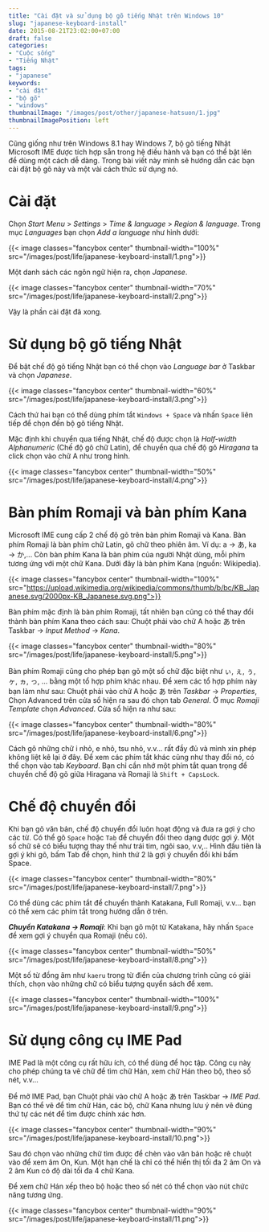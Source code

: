 ```yaml
---
title: "Cài đặt và sử dụng bộ gõ tiếng Nhật trên Windows 10"
slug: "japanese-keyboard-install"
date: 2015-08-21T23:02:00+07:00
draft: false
categories:
- "Cuộc sống"
- "Tiếng Nhật"
tags:
- "japanese"
keywords:
- "cài đặt"
- "bộ gõ"
- "windows"
thumbnailImage: "/images/post/other/japanese-hatsuon/1.jpg"
thumbnailImagePosition: left
---
```


Cũng giống như trên Windows 8.1 hay Windows 7, bộ gõ tiếng Nhật Microsoft IME được tích hợp sẵn trong hệ điều hành và bạn có thể bật lên để dùng một cách dễ dàng. Trong bài viết này mình sẽ hướng dẫn các bạn cài đặt bộ gõ này và một vài cách thức sử dụng nó.

<!--more-->

# Cài đặt
Chọn *Start Menu* > *Settings* > *Time & language* > *Region & language*. Trong mục *Languages* bạn chọn *Add a language* như hình dưới:

{{< image classes="fancybox center" thumbnail-width="100%" src="/images/post/life/japanese-keyboard-install/1.png">}}

Một danh sách các ngôn ngữ hiện ra, chọn *Japanese*.

{{< image classes="fancybox center" thumbnail-width="70%" src="/images/post/life/japanese-keyboard-install/2.png">}}

Vậy là phần cài đặt đã xong.

# Sử dụng bộ gõ tiếng Nhật

Để bật chế độ gõ tiếng Nhật bạn có thể chọn vào *Language bar* ở Taskbar và chọn *Japanese*.

{{< image classes="fancybox center" thumbnail-width="60%" src="/images/post/life/japanese-keyboard-install/3.png">}}

Cách thứ hai bạn có thể dùng phím tắt `Windows + Space` và nhấn `Space` liên tiếp để chọn đến bộ gõ tiếng Nhật.

Mặc định khi chuyển qua tiếng Nhật, chế độ được chọn là *Half-width Alphanumeric* (Chế độ gõ chữ Latin), để chuyển qua chế độ gõ *Hiragana* ta click chọn vào chữ A như trong hình.

{{< image classes="fancybox center" thumbnail-width="50%" src="/images/post/life/japanese-keyboard-install/4.png">}}

# Bàn phím Romaji và bàn phím Kana

Microsoft IME cung cấp 2 chế độ gõ trên bàn phím Romaji và Kana. Bàn phím Romaji là bàn phím chữ Latin, gõ chữ theo phiên âm. Ví dụ: a -> あ, ka -> か,... Còn bàn phím Kana là bàn phím của người Nhật dùng, mỗi phím tương ứng với một chữ Kana. Dưới đây là bàn phím Kana (nguồn: Wikipedia).

{{< image classes="fancybox center" thumbnail-width="100%" src="https://upload.wikimedia.org/wikipedia/commons/thumb/b/bc/KB_Japanese.svg/2000px-KB_Japanese.svg.png">}}


Bàn phím mặc định là bàn phím Romaji, tất nhiên bạn cũng có thể thay đổi thành bàn phím Kana theo cách sau: Chuột phải vào chữ A hoặc あ trên Taskbar -> *Input Method* -> *Kana*.

{{< image classes="fancybox center" thumbnail-width="80%" src="/images/post/life/japanese-keyboard-install/5.png">}}

Bàn phím Romaji cũng cho phép bạn gõ một số chữ đặc biệt như ぃ, ぇ, ぅ, ヶ, ヵ, っ, ... bằng một tổ hợp phím khác nhau. Để xem các tổ hợp phím này bạn làm như sau: Chuột phải vào chữ A hoặc あ trên *Taskbar* -> *Properties*, Chọn Advanced trên cửa sổ hiện ra sau đó chọn tab *General*. Ở mục *Romaji Template* chọn *Advanced*. Cửa sổ hiện ra như sau:

{{< image classes="fancybox center" thumbnail-width="80%" src="/images/post/life/japanese-keyboard-install/6.png">}}

Cách gõ những chữ i nhỏ, e nhỏ, tsu nhỏ, v.v... rất đầy đủ và mình xin phép không liệt kê lại ở đây.
Để xem các phím tắt khác cũng như thay đổi nó, có thể chọn vào tab *Keyboard*. Bạn chỉ cần nhớ một phím tắt quan trọng để chuyển chế độ gõ giữa Hiragana và Romaji là `Shift + CapsLock`.

# Chế độ chuyển đổi
Khi bạn gõ văn bản, chế độ chuyển đổi luôn hoạt động và đưa ra gợi ý cho các từ. Có thể gõ `Space` hoặc `Tab` để chuyển đổi theo dạng được gợi ý. Một số chữ sẽ có biểu tượng thay thế như trái tim, ngôi sao, v.v,.. Hình đầu tiên là gợi ý khi gõ, bấm Tab để chọn, hình thứ 2 là gợi ý chuyển đổi khi bấm Space.

{{< image classes="fancybox center" thumbnail-width="80%" src="/images/post/life/japanese-keyboard-install/7.png">}}

Có thể dùng các phím tắt để chuyển thành Katakana, Full Romaji, v.v... bạn có thể xem các phím tắt trong hướng dẫn ở trên.

***Chuyển  Katakana -> Romaji***: Khi bạn gõ một từ Katakana, hãy nhấn `Space` để xem gợi ý chuyển qua Romaji (nếu có).

{{< image classes="fancybox center" thumbnail-width="50%" src="/images/post/life/japanese-keyboard-install/8.png">}}

Một số từ đồng âm như `kaeru` trong từ điển của chương trình cũng có giải thích, chọn vào những chữ có biểu tượng quyển sách để xem.

{{< image classes="fancybox center" thumbnail-width="100%" src="/images/post/life/japanese-keyboard-install/9.png">}}

# Sử dụng công cụ IME Pad

IME Pad là một công cụ rất hữu ích, có thể dùng để học tập. Công cụ này cho phép chúng ta vẽ chữ để tìm chữ Hán, xem chữ Hán theo bộ, theo số nét, v.v...

Để mở IME Pad, bạn Chuột phải vào chữ A hoặc あ trên Taskbar -> *IME Pad*.
Bạn có thể vẽ để tìm chữ Hán, các bộ, chữ Kana nhưng lưu ý nên vẽ đúng thứ tự các nét để tìm được chính xác hơn.

{{< image classes="fancybox center" thumbnail-width="90%" src="/images/post/life/japanese-keyboard-install/10.png">}}

Sau đó chọn vào những chữ tìm được để chèn vào văn bản hoặc rê chuột vào để xem âm On, Kun. Một hạn chế là chỉ có thể hiển thị tối đa 2 âm On và 2 âm Kun có độ dài tối đa 4 chữ Kana.

Để xem chữ Hán xếp theo bộ hoặc theo số nét có thể chọn vào nút chức năng tương ứng.

{{< image classes="fancybox center" thumbnail-width="90%" src="/images/post/life/japanese-keyboard-install/11.png">}}


